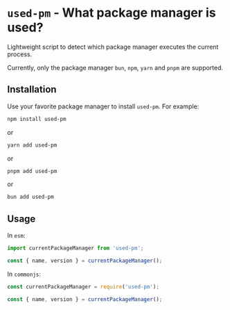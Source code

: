 # `used-pm` - What package manager is used?

Lightweight script to detect which package manager executes the current process.

Currently, only the package manager `bun`, `npm`, `yarn` and `pnpm` are supported.

## Installation

Use your favorite package manager to install `used-pm`. For example:

```sh
npm install used-pm
```

or

```sh
yarn add used-pm
```

or

```sh
pnpm add used-pm
```

or

```sh
bun add used-pm
```

## Usage

In `esm`:

```js
import currentPackageManager from 'used-pm';

const { name, version } = currentPackageManager();
```

In `commonjs`:

```js
const currentPackageManager = require('used-pm');

const { name, version } = currentPackageManager();
```

